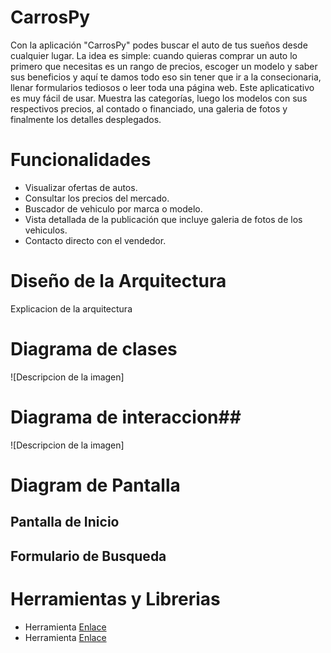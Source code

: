 # CarrosPy

Con la aplicación "CarrosPy" podes buscar el auto de tus sueños desde cualquier lugar.
La idea es simple: cuando quieras comprar un auto lo primero que necesitas es un rango de precios, escoger un modelo y saber sus beneficios y aquí te damos todo eso sin tener que ir a la consecionaria, llenar formularios tediosos o leer toda una página web.
Este aplicaticativo es muy fácil de usar. Muestra las categorías, luego los modelos con sus respectivos precios, al contado o financiado, una galeria de fotos y finalmente los detalles desplegados.

# Funcionalidades

- Visualizar ofertas de autos.
- Consultar los precios del mercado.
- Buscador de vehiculo por marca o modelo.
- Vista detallada de la publicación que incluye galeria de fotos de los vehiculos.
- Contacto directo con el vendedor.

# Diseño de la Arquitectura
Explicacion de la arquitectura

# Diagrama de clases

![Descripcion de la imagen]

# Diagrama de interaccion##

![Descripcion de la imagen]

# Diagram de Pantalla

## Pantalla de Inicio

## Formulario de Busqueda

# Herramientas y Librerias
- Herramienta [Enlace](http://)
- Herramienta [Enlace](http://)







